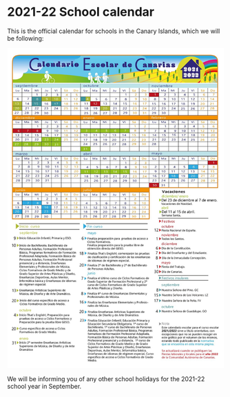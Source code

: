 # 2021-22 School calendar

This is the official calendar for schools in the Canary Islands, which we will be following:

![](../.gitbook/assets/calendario-escolar-2021-22.jpeg)

We will be informing you of any other school holidays for the 2021-22 school year in September.

